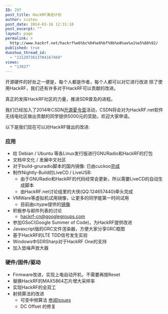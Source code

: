 ```yaml
---
ID: 297
post_title: HackRF演进计划
author: scateu
post_date: 2014-03-16 12:31:10
post_excerpt: ""
layout: page
permalink: >
  http://www.hackrf.net/hackrf%e6%bc%94%e8%bf%9b%e8%ae%a1%e5%88%92/
published: true
duoshuo_thread_id:
  - "1312073613704167469"
views:
  - "13027"
---
```

开源硬件的好处之一便是，每个人都是作者，每个人都可以对它进行改进 除了使用HackRF，我们还有许多对于HackRF可以贡献的改进。

真正的发挥HackRF社区的力量，推进SDR普及的进程。

我们已经加入了2014年CSDN<a href="http://www.hackrf.net/2014/06/csdn_os_camp/">开源夏令营</a>活动，CSDN将会对为HackRF.net软件无线电社区做出贡献的同学提供5000元的奖励，欢迎大家申请。

以下是我们现在可以对HackRF做出的改进:
<h3>应用</h3>
<ul>
	<li>给 Debian / Ubuntu 等各Linux发行版进行GNURadio和HackRF的打包</li>
	<li>文档中文化 / 发展中文社区</li>
	<li>对于build-gnuradio脚本的国内镜像: 已由cuckoo<a href="http://www.hackrf.net/2014/04/gnuradio%E6%95%99%E8%82%B2%E7%BD%91%E9%95%9C%E5%83%8F%E5%9B%BD%E5%86%85%E9%95%9C%E5%83%8F/">完成</a></li>
	<li>制作Nightly-Build的LiveCD / LiveUSB:
<ul>
	<li>由于GNURadio和HackRF的代码经常会更新，所以需要LiveCD的自动生成脚本</li>
	<li>由HackRF.net讨论组里的大侠(QQ:124657440)牵头完成</li>
</ul>
</li>
	<li>VMWare等虚拟机试用镜像，让更多的同学能第一时间试用
<ul>
	<li>目前由citypw提供的<a href="http://www.hackrf.net/2014/03/%E6%B5%8B%E8%AF%95hackrf-one%E7%9A%84ubuntu%E9%95%9C%E5%83%8F/">镜像</a></li>
</ul>
</li>
	<li>积极参与邮件列表的讨论
<ul>
	<li><a href="mailto://hackrf-cn@googlegroups.com">hackrf-cn@googlegroups.com</a></li>
</ul>
</li>
	<li>参加GSoC(Google Summer of Code)，为HackRF提供改进</li>
	<li>Javascript版的GRC文件渲染器，方便大家分享GRC框图</li>
	<li>基于HackRF的LTE TDD信号发生实验</li>
	<li>Windows中SDRSharp对于HackRF One的支持</li>
	<li>加入低噪声放大器</li>
</ul>
<h3>硬件/固件/驱动</h3>
<ul>
	<li>Firmware改进，实现上电自动开机，不需要再按Reset</li>
	<li>替换HackRF的MAX5864芯片增大采样率</li>
	<li>实现HackRF的全双工</li>
	<li>射频算法的改进
<ul>
	<li>可变中频算法 <a href="https://github.com/mossmann/hackrf/issues/109">参阅Issues</a></li>
	<li>DC Offset 的修复</li>
</ul>
</li>
</ul>
